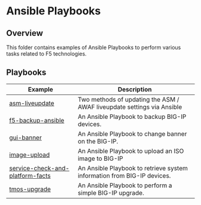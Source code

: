 # Ansible Playbooks

## Overview

This folder contains examples of Ansible Playbooks to perform various tasks related to F5 technologies.

## Playbooks 

| Example                                         | Description |
| ----------------------------------------------- | ----------- |
| [asm-liveupdate](asm-liveupdate/)| Two methods of updating the ASM / AWAF liveupdate settings via Ansible |
| [f5-backup-ansible](f5-backup-ansible/)| An Ansible Playbook to backup BIG-IP devices. |
| [gui-banner](gui-banner/)| An Ansible Playbook to change banner on the BIG-IP. |
| [image-upload](image-upload/)| An Ansible Playbook to upload an ISO image to BIG-IP |
| [service-check-and-platform-facts](service-check-and-platform-facts/)| An Ansible Playbook to retrieve system information from BIG-IP devices. |
| [tmos-upgrade](tmos-upgrade/)| An Ansible Playbook to perform a simple BIG-IP upgrade. |


